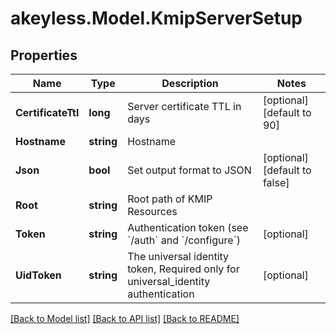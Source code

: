 # akeyless.Model.KmipServerSetup

## Properties

Name | Type | Description | Notes
------------ | ------------- | ------------- | -------------
**CertificateTtl** | **long** | Server certificate TTL in days | [optional] [default to 90]
**Hostname** | **string** | Hostname | 
**Json** | **bool** | Set output format to JSON | [optional] [default to false]
**Root** | **string** | Root path of KMIP Resources | 
**Token** | **string** | Authentication token (see &#x60;/auth&#x60; and &#x60;/configure&#x60;) | [optional] 
**UidToken** | **string** | The universal identity token, Required only for universal_identity authentication | [optional] 

[[Back to Model list]](../README.md#documentation-for-models) [[Back to API list]](../README.md#documentation-for-api-endpoints) [[Back to README]](../README.md)

